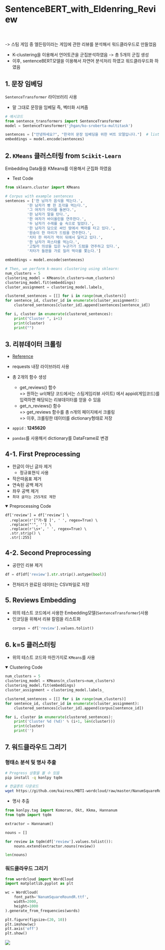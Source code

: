 # SentenceBERT_with_Eldenring_Review
<br></br>
-> 스팀 게임 중 엘든링이라는 게임에 관한 리뷰를 분석해서 워드클라우드로 만들었음

* K-clustering을 이용해서 언어토큰을 군집분석하였음 -> 총 5개의 군집 생성
* 이후, sentenceBERT모델을 이용해서 자연어 분석처리 하였고 워드클라우드화 하였음

## 1. 문장 임베딩

`SentenceTransformer` 라이브러리 사용
  * 말 그대로 문장을 임베딜 즉, 벡터화 시켜줌
  ```python
  # 예시코드
  from sentence_transformers import SentenceTransformer
  model = SentenceTransformer('jhgan/ko-sroberta-multitask')

  sentences = ["안녕하세요?", "한국어 문장 임베딩을 위한 버트 모델입니다."]  # list형태로 저장
  embeddings = model.encode(sentences) 
  ```
  
  ## 2. `KMeans` 클러스터링 from `Scikit-Learn`
  
  Embedding Data들을 KMeans를 이용해서 군집화 하였음
  * Test Code
  ```python
  from sklearn.cluster import KMeans

  # Corpus with example sentences
  sentences = ['한 남자가 음식을 먹는다.',
            '한 남자가 빵 한 조각을 먹는다.',
            '그 여자가 아이를 돌본다.',
            '한 남자가 말을 탄다.',
            '한 여자가 바이올린을 연주한다.',
            '두 남자가 수레를 숲 속으로 밀었다.',
            '한 남자가 담으로 싸인 땅에서 백마를 타고 있다.',
            '원숭이 한 마리가 드럼을 연주한다.',
            '치타 한 마리가 먹이 뒤에서 달리고 있다.',
            '한 남자가 파스타를 먹는다.',
            '고릴라 의상을 입은 누군가가 드럼을 연주하고 있다.',
            '치타가 들판을 가로 질러 먹이를 쫓는다.']

  embeddings = model.encode(sentences)

  # Then, we perform k-means clustering using sklearn:
  num_clusters = 5
  clustering_model = KMeans(n_clusters=num_clusters)
  clustering_model.fit(embeddings)
  cluster_assignment = clustering_model.labels_

  clustered_sentences = [[] for i in range(num_clusters)]
  for sentence_id, cluster_id in enumerate(cluster_assignment):
      clustered_sentences[cluster_id].append(sentences[sentence_id])

  for i, cluster in enumerate(clustered_sentences):
      print("Cluster ", i+1)
      print(cluster)
      print("")
  ```

## 3. 리뷰데이터 크롤링
* [Reference](https://github.com/arditoibryan/datasets/blob/main/220226_steam/get_reviews.ipynb)
* requests 내장 라이브러리 사용
* 총 2개의 함수 생성
  * get_reviews() 함수<br>
  => 원하는 url(해당 코드에서는 스팀게임리뷰 사이트) 에서 appid(게임코드)를 입력하면 해당되는 리뷰데이터를 얻을 수 있음
  * get_n_reviews() 함수<br>
  => get_reviews 함수를 총 n개의 페이지에서 크롤링<br>
  => 이후, 크롤링한 데이터를 dictionary형태로 저장
  
* `appid` : **1245620**
* `pandas`를 사용해서 dictionary를 DataFrame로 변경

## 4-1. First Preprocessing
* 한글이 아닌 글자 제거
  * 정규표현식 사용
* 작은따옴표 제거
* 연속된 공백 제거
* 좌우 공백 제거
* `최대 글자는 255개로 제한`
<details open>
  <summary>Preprocessing Code</summary>
  
  ```
  df['review'] = df['review'] \
    .replace(r'[^가-힣 ]', ' ', regex=True) \
    .replace("'", '') \
    .replace(r'\s+', ' ', regex=True) \
    .str.strip() \
    .str[:255]
  ```
</details>

## 4-2. Second Preprocessing
* 공란인 리뷰 제거
```python
df = df[df['review'].str.strip().astype(bool)]
```
* 전처리가 완료된 데이터는 CSV파일로 저장

## 5. Reviews Embedding

* 위의 테스트 코드에서 사용한 Embedding모델(`SentenceTransformer`)사용
* 인코딩을 위해서 리뷰 칼럼을 리스트화
  ```python
  corpus = df['review'].values.tolist()
  ```
## 6. k=5 클러스터링
* 위의 테스트 코드와 마찬가지로 `KMeans`를 사용

<details open>
  <summary>Clustering Code</summary>
  
  ```python
  num_clusters = 5
  clustering_model = KMeans(n_clusters=num_clusters)
  clustering_model.fit(embeddings)
  cluster_assignment = clustering_model.labels_

  clustered_sentences = [[] for i in range(num_clusters)]
  for sentence_id, cluster_id in enumerate(cluster_assignment):
      clustered_sentences[cluster_id].append(corpus[sentence_id])

  for i, cluster in enumerate(clustered_sentences):
      print('Cluster %d (%d)' % (i+1, len(cluster)))
      print(cluster)
      print('')
  ```
</details>

## 7. 워드클라우드 그리기
### 형태소 분석 및 명사 추출
```bash
# Progress 상황을 볼 수 있음
pip install -q konlpy tqdm

# 한글폰트 다운로드
wget https://github.com/kairess/MBTI-wordcloud/raw/master/NanumSquareRoundR.ttf 
```
* 명사 추출
```python
from konlpy.tag import Komoran, Okt, Kkma, Hannanum
from tqdm import tqdm

extractor = Hannanum()

nouns = []

for review in tqdm(df['review'].values.tolist()):
    nouns.extend(extractor.nouns(review))

len(nouns)
```

### 워드클라우드 그리기
```python
from wordcloud import WordCloud
import matplotlib.pyplot as plt

wc = WordCloud(
    font_path='NanumSquareRoundR.ttf',
    width=2000,
    height=1000
).generate_from_frequencies(words)

plt.figure(figsize=(20, 10))
plt.imshow(wc)
plt.axis('off')
plt.show()
```
<img src = 'https://user-images.githubusercontent.com/103639510/216264475-78e9baf1-4db9-40a2-81f1-e154697e30c0.png'>
